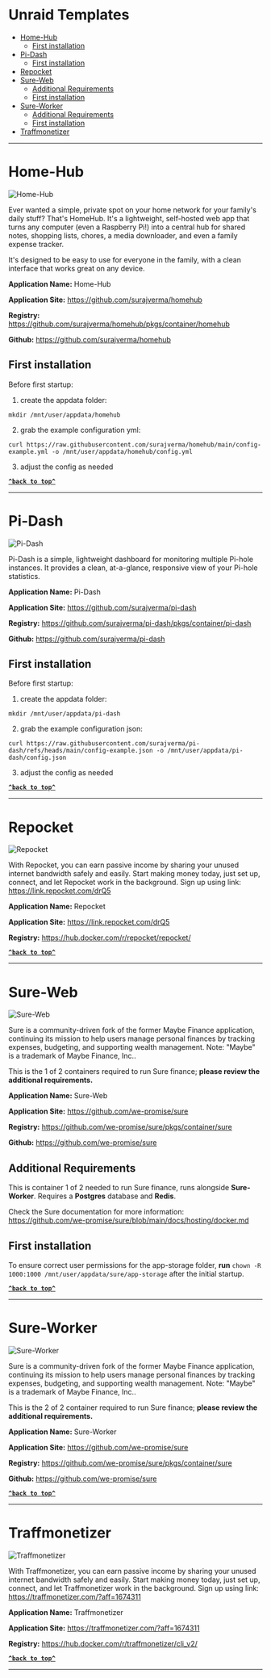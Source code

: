 # Unraid Templates
- [Home-Hub](#home-hub)
  * [First installation](#first-installation)
- [Pi-Dash](#pi-dash)
  * [First installation](#first-installation)
- [Repocket](#repocket)
- [Sure-Web](#sure-web)
  * [Additional Requirements](#additional-requirements)
  * [First installation](#first-installation)
- [Sure-Worker](#sure-worker)
  * [Additional Requirements](#additional-requirements)
  * [First installation](#first-installation)
- [Traffmonetizer](#traffmonetizer)

----
# Home-Hub
![Home-Hub](https://raw.githubusercontent.com/Skylinar/unraid_templates/refs/heads/main/images/homehub.png)

Ever wanted a simple, private spot on your home network for your family's daily stuff? That's HomeHub. It's a lightweight, self-hosted web app that turns any computer (even a Raspberry Pi!) into a central hub for shared notes, shopping lists, chores, a media downloader, and even a family expense tracker.

It's designed to be easy to use for everyone in the family, with a clean interface that works great on any device.

**Application Name:** Home-Hub

**Application Site:** https://github.com/surajverma/homehub

**Registry:** https://github.com/surajverma/homehub/pkgs/container/homehub

**Github:** https://github.com/surajverma/homehub

## First installation 
Before first startup:
1. create the appdata folder:
```
mkdir /mnt/user/appdata/homehub
```
2. grab the example configuration yml:
```
curl https://raw.githubusercontent.com/surajverma/homehub/main/config-example.yml -o /mnt/user/appdata/homehub/config.yml
```
3. adjust the config as needed

**[`^back to top^`](#unraid-templates)**

----
# Pi-Dash
![Pi-Dash](https://raw.githubusercontent.com/Skylinar/unraid_templates/refs/heads/main/images/readme/pi-dash-128.png)

Pi-Dash is a simple, lightweight dashboard for monitoring multiple Pi-hole instances. It provides a clean, at-a-glance, responsive view of your Pi-hole statistics.

**Application Name:** Pi-Dash

**Application Site:** https://github.com/surajverma/pi-dash

**Registry:** https://github.com/surajverma/pi-dash/pkgs/container/pi-dash

**Github:** https://github.com/surajverma/pi-dash

## First installation 
Before first startup:
1. create the appdata folder: 
```
mkdir /mnt/user/appdata/pi-dash
```
2. grab the example configuration json: 
```
curl https://raw.githubusercontent.com/surajverma/pi-dash/refs/heads/main/config-example.json -o /mnt/user/appdata/pi-dash/config.json
```
3. adjust the config as needed

**[`^back to top^`](#unraid-templates)**

----

# Repocket
![Repocket](https://raw.githubusercontent.com/Skylinar/unraid_templates/refs/heads/main/images/readme/repocket-128.png)

With Repocket, you can earn passive income by sharing your unused internet bandwidth safely and easily. Start making money today, just set up, connect, and let Repocket work in the background. Sign up using link: https://link.repocket.com/drQ5

**Application Name:** Repocket

**Application Site:** https://link.repocket.com/drQ5

**Registry:** https://hub.docker.com/r/repocket/repocket/

**[`^back to top^`](#unraid-templates)**

----
# Sure-Web
![Sure-Web](https://raw.githubusercontent.com/Skylinar/unraid_templates/refs/heads/main/images/readme/sure-web-128.png)

Sure is a community-driven fork of the former Maybe Finance application, continuing its mission to help users manage personal finances by tracking expenses, budgeting, and supporting wealth management.
Note: "Maybe" is a trademark of Maybe Finance, Inc..

This is the 1 of 2 containers required to run Sure finance; **please review the additional requirements.**

**Application Name:** Sure-Web

**Application Site:** https://github.com/we-promise/sure

**Registry:** https://github.com/we-promise/sure/pkgs/container/sure

**Github:** https://github.com/we-promise/sure
## Additional Requirements
This is container 1 of 2 needed to run Sure finance, runs alongside **Sure-Worker**.
Requires a **Postgres** database and **Redis**.

Check the Sure documentation for more information: https://github.com/we-promise/sure/blob/main/docs/hosting/docker.md
## First installation 
To ensure correct user permissions for the app-storage folder, **run** `chown -R 1000:1000 /mnt/user/appdata/sure/app-storage` after the initial startup.

**[`^back to top^`](#unraid-templates)**

----
# Sure-Worker
![Sure-Worker](https://raw.githubusercontent.com/Skylinar/unraid_templates/refs/heads/main/images/readme/sure-worker-128.png)

Sure is a community-driven fork of the former Maybe Finance application, continuing its mission to help users manage personal finances by tracking expenses, budgeting, and supporting wealth management.
Note: "Maybe" is a trademark of Maybe Finance, Inc..

This is the 2 of 2 container required to run Sure finance; **please review the additional requirements.**

**Application Name:** Sure-Worker

**Application Site:** https://github.com/we-promise/sure

**Registry:** https://github.com/we-promise/sure/pkgs/container/sure

**Github:** https://github.com/we-promise/sure

**[`^back to top^`](#unraid-templates)**

----

# Traffmonetizer
![Traffmonetizer](https://raw.githubusercontent.com/Skylinar/unraid_templates/refs/heads/main/images/readme/traffmonetizer-128.png)

With Traffmonetizer, you can earn passive income by sharing your unused internet bandwidth safely and easily. Start making money today, just set up, connect, and let Traffmonetizer work in the background. Sign up using link: https://traffmonetizer.com/?aff=1674311

**Application Name:** Traffmonetizer

**Application Site:** https://traffmonetizer.com/?aff=1674311

**Registry:** https://hub.docker.com/r/traffmonetizer/cli_v2/

**[`^back to top^`](#unraid-templates)**

----